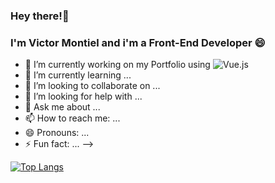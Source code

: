 ### Hey there!👋

<h3>I'm Victor Montiel and i'm a Front-End Developer 😄</h3>

- 🔭 I’m currently working on my Portfolio using ![Vue.js](https://img.shields.io/badge/-vue.js-333333?style=flat&logo=vue)
- 🌱 I’m currently learning ...
- 👯 I’m looking to collaborate on ...
- 🤔 I’m looking for help with ...
- 💬 Ask me about ...
- 📫 How to reach me: ...
- 😄 Pronouns: ...
- ⚡ Fun fact: ...
-->

[![Top Langs](https://github-readme-stats.vercel.app/api/top-langs/?username=vm05&layout=compact&text_color=daf7dc&bg_color=151515)](https://github.com/vm05/github-readme-stats)

